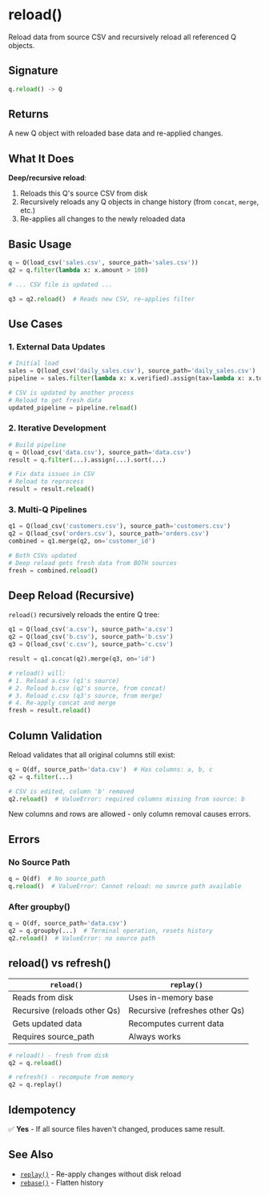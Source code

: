 # reload()

Reload data from source CSV and recursively reload all referenced Q objects.

## Signature

```python
q.reload() -> Q
```

## Returns

A new Q object with reloaded base data and re-applied changes.

## What It Does

**Deep/recursive reload**:

1. Reloads this Q's source CSV from disk
2. Recursively reloads any Q objects in change history (from `concat`, `merge`, etc.)
3. Re-applies all changes to the newly reloaded data

## Basic Usage

```python
q = Q(load_csv('sales.csv', source_path='sales.csv'))
q2 = q.filter(lambda x: x.amount > 100)

# ... CSV file is updated ...

q3 = q2.reload()  # Reads new CSV, re-applies filter
```

## Use Cases

### 1. External Data Updates

```python
# Initial load
sales = Q(load_csv('daily_sales.csv'), source_path='daily_sales.csv')
pipeline = sales.filter(lambda x: x.verified).assign(tax=lambda x: x.total * 0.08)

# CSV is updated by another process
# Reload to get fresh data
updated_pipeline = pipeline.reload()
```

### 2. Iterative Development

```python
# Build pipeline
q = Q(load_csv('data.csv'), source_path='data.csv')
result = q.filter(...).assign(...).sort(...)

# Fix data issues in CSV
# Reload to reprocess
result = result.reload()
```

### 3. Multi-Q Pipelines

```python
q1 = Q(load_csv('customers.csv'), source_path='customers.csv')
q2 = Q(load_csv('orders.csv'), source_path='orders.csv')
combined = q1.merge(q2, on='customer_id')

# Both CSVs updated
# Deep reload gets fresh data from BOTH sources
fresh = combined.reload()
```

## Deep Reload (Recursive)

`reload()` recursively reloads the entire Q tree:

```python
q1 = Q(load_csv('a.csv'), source_path='a.csv')
q2 = Q(load_csv('b.csv'), source_path='b.csv')
q3 = Q(load_csv('c.csv'), source_path='c.csv')

result = q1.concat(q2).merge(q3, on='id')

# reload() will:
# 1. Reload a.csv (q1's source)
# 2. Reload b.csv (q2's source, from concat)
# 3. Reload c.csv (q3's source, from merge)
# 4. Re-apply concat and merge
fresh = result.reload()
```

## Column Validation

Reload validates that all original columns still exist:

```python
q = Q(df, source_path='data.csv')  # Has columns: a, b, c
q2 = q.filter(...)

# CSV is edited, column 'b' removed
q2.reload()  # ValueError: required columns missing from source: b
```

New columns and rows are allowed - only column removal causes errors.

## Errors

### No Source Path

```python
q = Q(df)  # No source_path
q.reload()  # ValueError: Cannot reload: no source path available
```

### After groupby()

```python
q = Q(df, source_path='data.csv')
q2 = q.groupby(...)  # Terminal operation, resets history
q2.reload()  # ValueError: no source path
```

## reload() vs refresh()

| `reload()` | `replay()` |
|------------|-------------|
| Reads from disk | Uses in-memory base |
| Recursive (reloads other Qs) | Recursive (refreshes other Qs) |
| Gets updated data | Recomputes current data |
| Requires source_path | Always works |

```python
# reload() - fresh from disk
q2 = q.reload()

# refresh() - recompute from memory
q2 = q.replay()
```

## Idempotency

✅ **Yes** - If all source files haven't changed, produces same result.

## See Also

- [`replay()`](replay.md) - Re-apply changes without disk reload
- [`rebase()`](rebase.md) - Flatten history

